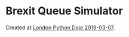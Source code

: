 Brexit Queue Simulator
======================

Created at [London Python Dojo 2019-03-07](http://ldnpydojo.org.uk/).
